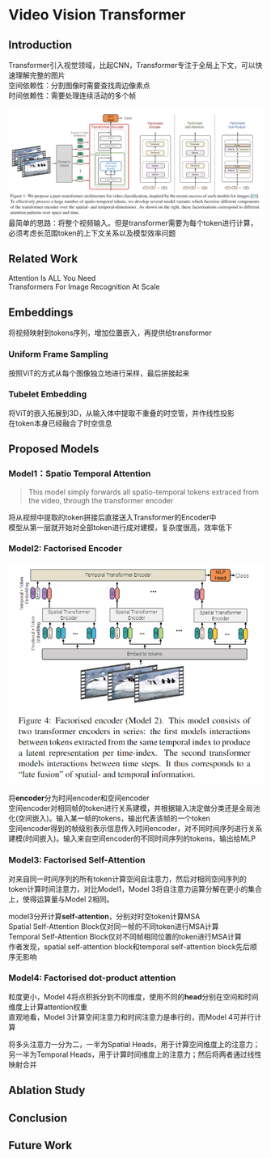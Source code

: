 # Video Vision Transformer

## Introduction
Transformer引入视觉领域，比起CNN，Transformer专注于全局上下文，可以快速理解完整的图片  
空间依赖性：分割图像时需要查找周边像素点  
时间依赖性：需要处理连续活动的多个帧  

![ViViT](res/ViViT.png)
最简单的思路：将整个视频输入。但是transformer需要为每个token进行计算，必须考虑长范围token的上下文关系以及模型效率问题  

## Related Work
Attention Is ALL You Need  
Transformers For Image Recognition At Scale

## Embeddings
将视频映射到tokens序列，增加位置嵌入，再提供给transformer  
### Uniform Frame Sampling
按照ViT的方式从每个图像独立地进行采样，最后拼接起来

### Tubelet Embedding
将ViT的嵌入拓展到3D，从输入体中提取不重叠的时空管，并作线性投影  
在token本身已经融合了时空信息  

## Proposed Models
### Model1：Spatio Temporal Attention
> This model simply forwards all spatio-temporal tokens extraced from the video, through the transformer encoder

将从视频中提取的token拼接后直接送入Transformer的Encoder中  
模型从第一层就开始对全部token进行成对建模，复杂度很高，效率低下  

### Model2: Factorised Encoder
![model2](res/spatial_temporal.png)

将**encoder**分为时间encoder和空间encoder  
空间encoder对相同帧的token进行关系建模，并根据输入决定做分类还是全局池化(空间嵌入)。输入某一帧的tokens，输出代表该帧的一个token  
空间encoder得到的帧级别表示信息传入时间encoder，对不同时间序列进行关系建模(时间嵌入)。输入来自空间encoder的不同时间序列的tokens，输出给MLP  

### Model3: Factorised Self-Attention
对来自同一时间序列的所有token计算空间自注意力，然后对相同空间序列的token计算时间注意力，对比Model1，Model 3将自注意力运算分解在更小的集合上，使得运算量与Model 2相同。  

model3分开计算**self-attention**，分别对时空token计算MSA  
Spatial Self-Attention Block仅对同一帧的不同token进行MSA计算  
Temporal Self-Attention Block仅对不同帧相同位置的token进行MSA计算  
作者发现，spatial self-attention block和temporal self-attention block先后顺序无影响  

### Model4: Factorised dot-product attention
粒度更小，Model 4将点积拆分到不同维度，使用不同的**head**分别在空间和时间维度上计算attention权重  
直观地看，Model 3计算空间注意力和时间注意力是串行的，而Model 4可并行计算  

将多头注意力一分为二，一半为Spatial Heads，用于计算空间维度上的注意力；另一半为Temporal Heads，用于计算时间维度上的注意力；然后将两者通过线性映射合并

## Ablation Study

## Conclusion

## Future Work
